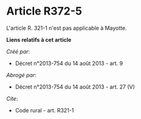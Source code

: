# Article R372-5

L'article R. 321-1 n'est pas applicable à Mayotte.

**Liens relatifs à cet article**

_Créé par_:

  - Décret n°2013-754 du 14 août 2013 - art. 9

_Abrogé par_:

  - Décret n°2013-754 du 14 août 2013 - art. 27 (V)

_Cite_:

  - Code rural - art. R321-1
